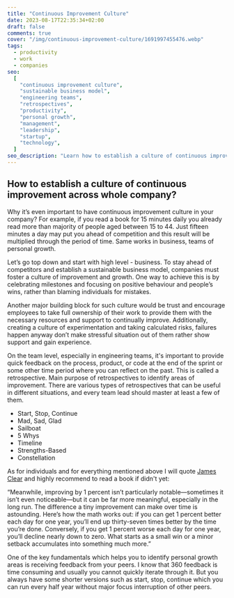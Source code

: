 ```yaml
---
title: "Continuous Improvement Culture"
date: 2023-08-17T22:35:34+02:00
draft: false
comments: true
cover: "/img/continuous-improvement-culture/1691997455476.webp"
tags:
  - productivity
  - work
  - companies
seo:
  [
    "continuous improvement culture",
    "sustainable business model",
    "engineering teams",
    "retrospectives",
    "productivity",
    "personal growth",
    "management",
    "leadership",
    "startup",
    "technology",
  ]
seo_description: "Learn how to establish a culture of continuous improvement across your entire company and stay ahead of the competition. Discover why it's important to foster a culture of improvement, how to celebrate milestones, encourage experimentation, and provide quick feedback. Also, explore different types of retrospectives for engineering teams and the power of improving by just 1% each day. Boost productivity, personal growth, and achieve a sustainable business model. "
---
```


## How to establish a culture of continuous improvement across whole company?

Why it’s even important to have continuous improvement culture in your company? For example, if you read a book for 15 minutes daily you already read more than majority of people aged between 15 to 44. Just fifteen minutes a day may put you ahead of competition and this result will be multiplied through the period of time. Same works in business, teams of personal growth.

Let’s go top down and start with high level - business. To stay ahead of competitors and establish a sustainable business model, companies must foster a culture of improvement and growth. One way to achieve this is by celebrating milestones and focusing on positive behaviour and people’s wins, rather than blaming individuals for mistakes.

Another major building block for such culture would be trust and encourage employees to take full ownership of their work to provide them with the necessary resources and support to continually improve. Additionally, creating a culture of experimentation and taking calculated risks, failures happen anyway don’t make stressful situation out of them rather show support and gain experience.

On the team level, especially in engineering teams, it's important to provide quick feedback on the process, product, or code at the end of the sprint or some other time period where you can reflect on the past. This is called a retrospective. Main purpose of retrospectives to identify areas of improvement. There are various types of retrospectives that can be useful in different situations, and every team lead should master at least a few of them.

- Start, Stop, Continue
- Mad, Sad, Glad
- Sailboat
- 5 Whys
- Timeline
- Strengths-Based
- Constellation

As for individuals and for everything mentioned above I will quote [James Clear](https://www.linkedin.com/in/ACoAACvaFcgBPQXx9zFpXphNYbTEHa1u-inz5d8) and highly recommend to read a book if didn't yet:

“Meanwhile, improving by 1 percent isn’t particularly notable—sometimes it isn’t even noticeable—but it can be far more meaningful, especially in the long run. The difference a tiny improvement can make over time is astounding. Here’s how the math works out: if you can get 1 percent better each day for one year, you’ll end up thirty-seven times better by the time you’re done. Conversely, if you get 1 percent worse each day for one year, you’ll decline nearly down to zero. What starts as a small win or a minor setback accumulates into something much more.”

One of the key fundamentals which helps you to identify personal growth areas is receiving feedback from your peers. I know that 360 feedback is time consuming and usually you cannot quickly iterate through it. But you always have some shorter versions such as start, stop, continue which you can run every half year without major focus interruption of other peers.
